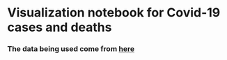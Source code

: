 # Visualization notebook for Covid-19 cases and deaths

### The data being used come from [here](https://opendata.ecdc.europa.eu/)